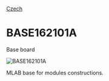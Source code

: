 
[Czech](./README.cs.md)
<!--- module --->
# BASE162101A
<!--- Emodule --->

<!--- subtitle --->﻿Base board<!--- Esubtitle --->

![BASE162101A](/doc/img/BASE162101A_QRcode.png)

<!--- description --->MLAB base for modules constructions.<!--- Edescription --->
            